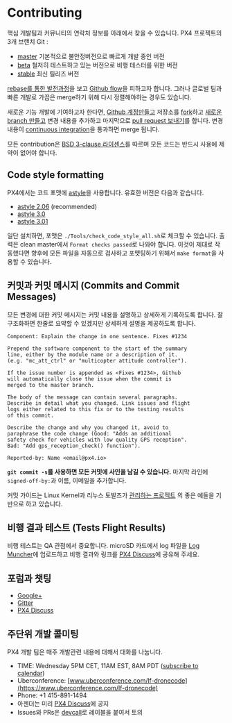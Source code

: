 # Contributing

핵심 개발팀과 커뮤니티의 연락처 정보를 아래에서 찾을 수 있습니다. PX4 프로젝트의 3개 브랜치 Git :

* [master](https://github.com/px4/firmware/tree/master) 기본적으로 불안정버전으로 빠르게 개발 중인 버전
* [beta](https://github.com/px4/firmware/tree/beta) 철저히 테스트하고 있는 버전으로 비행 테스터를 위한 버전
* [stable](https://github.com/px4/firmware/tree/stable) 최신 릴리즈 버전

[rebase를 통한 발전과정](https://www.atlassian.com/git/tutorials/rewriting-history)을 보고 [Github flow](https://guides.github.com/introduction/flow/)을 피하고자 합니다. 그러나 글로벌 팀과 빠른 개발로 가끔은 merge하기 위해 다시 정렬해야하는 경우도 있습니다.

새로운 기능 개발에 기여하고자 한다면, [Github 계정만들고](https://help.github.com/articles/signing-up-for-a-new-github-account/) 저장소를 [fork](https://help.github.com/articles/fork-a-repo/)하고 [새로운 branch 만들고](https://help.github.com/articles/creating-and-deleting-branches-within-your-repository/) 변경 내용을 추가하고 마지막으로 [pull request 보내기](https://help.github.com/articles/using-pull-requests/)를 합니다. 변경 내용이 [continuous integration](https://en.wikipedia.org/wiki/Continuous_integration)을 통과하면 merge 됩니다.

모든 contribution은 [BSD 3-clause 라이센스](https://opensource.org/licenses/BSD-3-Clause)를 따르며 모든 코드는 반드시 사용에 제약이 없어야 합니다.

## Code style formatting

PX4에서는 코드 포맷에 [astyle](http://astyle.sourceforge.net/)을 사용합니다. 유효한 버전은 다음과 같습니다.
* [astyle 2.06](https://sourceforge.net/projects/astyle/files/astyle/astyle%202.06/) (recommended)
* [astyle 3.0](https://sourceforge.net/projects/astyle/files/astyle/astyle%203.0/)
* [astyle 3.01](https://sourceforge.net/projects/astyle/files/)

일단 설치하면, 포맷은 `./Tools/check_code_style_all.sh`로 체크할 수 있습니다. 출력은 clean master에서 `Format checks passed`로 나와야 합니다. 이것이 제대로 작동했다면 향후에 모든 파일을 자동으로 검사하고 포맷팅하기 위해서 `make format`을 사용할 수 있습니다.


## 커밋과 커밋 메시지 (Commits and Commit Messages)

모든 변경에 대한 커밋 메시지는 커밋 내용을 설명하고 상세하게 기록하도록 합니다. 잘 구조화하면 한줄로 요약할 수 있겠지만 상세하게 설명을 제공하도록 합니다.

```
Component: Explain the change in one sentence. Fixes #1234

Prepend the software component to the start of the summary
line, either by the module name or a description of it.
(e.g. "mc_att_ctrl" or "multicopter attitude controller").

If the issue number is appended as <Fixes #1234>, Github
will automatically close the issue when the commit is
merged to the master branch.

The body of the message can contain several paragraphs.
Describe in detail what you changed. Link issues and flight
logs either related to this fix or to the testing results
of this commit.

Describe the change and why you changed it, avoid to
paraphrase the code change (Good: "Adds an additional
safety check for vehicles with low quality GPS reception".
Bad: "Add gps_reception_check() function").

Reported-by: Name <email@px4.io>
```

**`git commit -s`를 사용하면 모든 커밋에 사인을 남길 수 있습니다.** 마지막 라인에 `signed-off-by:`과 이름, 이메일을 추가합니다.

커밋 가이드는 Linux Kernel과 리누스 토발즈가 [관리하는 프로젝트](https://github.com/torvalds/subsurface/blob/a48494d2fbed58c751e9b7e8fbff88582f9b2d02/README#L88-L115) 의 좋은 예들을 기반으로 하고 있습니다.

## 비행 결과 테스트 (Tests Flight Results)

비행 테스트는 QA 관점에서 중요합니다. microSD 카드에서 log 파일을 [Log Muncher](http://logs.uaventure.com)에 업로드하고 비행 결과와 링크를 [PX4 Discuss](http://discuss.px4.io/)에 공유해 주세요.

## 포럼과 챗팅

* [Google+](https://plus.google.com/117509651030855307398)
* [Gitter](https://gitter.im/PX4/Firmware)
* [PX4 Discuss](http://discuss.px4.io/)

## 주단위 개발 콜미팅

PX4 개발 팀은 매주 개발관련 내용에 대해서 대화를 나눕니다.

* TIME: Wednesday 5PM CET, 11AM EST, 8AM PDT \([subscribe to calendar](https://calendar.google.com/calendar/ical/px4.io_fs35jm7ugmvahv5juhhr3tkkf0%40group.calendar.google.com/public/basic.ics)\)
* Uberconference: [www.uberconference.com/lf-dronecode](https://www.uberconference.com/lf-dronecode)
* Phone: +1 415-891-1494
* 아젠더는 미리 [PX4 Discuss](http://discuss.px4.io/c/weekly-dev-call)에 공지
* Issues와 PRs은 [devcall](https://github.com/PX4/Firmware/labels/devcall)로 레이블을 붙여서 토의
